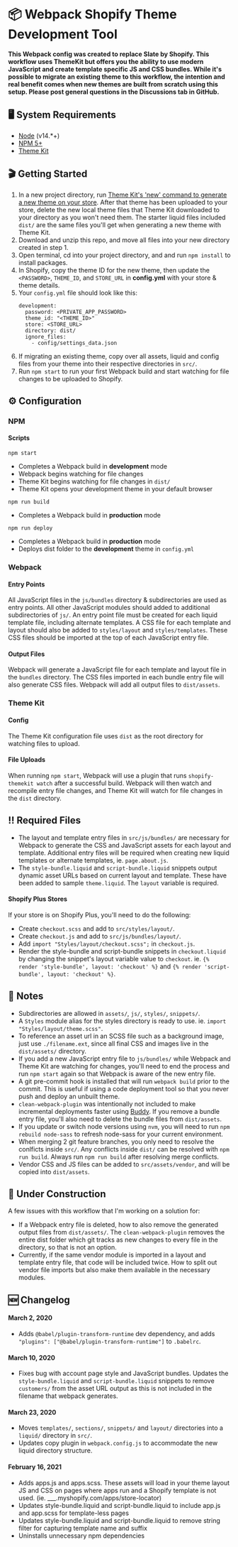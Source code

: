 # 📦 Webpack Shopify Theme Development Tool

**This Webpack config was created to replace Slate by Shopify. This workflow uses ThemeKit but offers you the ability to use modern JavaScript and create template specific JS and CSS bundles. While it's possible to migrate an existing theme to this workflow, the intention and real benefit comes when new themes are built from scratch using this setup. Please post general questions in the Discussions tab in GitHub.**

## 🖥 System Requirements
- [Node](https://nodejs.org/en/) (v14.*+)
- [NPM 5+](https://docs.npmjs.com/try-the-latest-stable-version-of-npm)
- [Theme Kit](https://shopify.github.io/themekit/)

## 🎬 Getting Started
1. In a new project directory, run [Theme Kit's 'new' command to generate a new theme on your store](https://shopify.github.io/themekit/commands/#new). After that theme has been uploaded to your store, delete the new local theme files that Theme Kit downloaded to your directory as you won't need them. The starter liquid files included `dist/` are the same files you'll get when generating a new theme with Theme Kit.
2. Download and unzip this repo, and move all files into your new directory created in step 1.
3. Open terminal, cd into your project directory, and and run `npm install` to install packages.
3. In Shopify, copy the theme ID for the new theme, then update the `<PASSWORD>`, `THEME_ID`, and `STORE_URL` in **config.yml** with your store & theme details.
4. Your `config.yml` file should look like this: 
    ```
    development:
      password: <PRIVATE_APP_PASSWORD>
      theme_id: "<THEME_ID>"
      store: <STORE_URL>
      directory: dist/
      ignore_files:
        - config/settings_data.json
    ```
5. If migrating an existing theme, copy over all assets, liquid and config files from your theme into their respective directories in `src/`.
6. Run `npm start` to run your first Webpack build and start watching for file changes to be uploaded to Shopify.

## ⚙️ Configuration

### NPM

#### Scripts
`npm start`
- Completes a Webpack build in **development** mode
- Webpack begins watching for file changes
- Theme Kit begins watching for file changes in `dist/`
- Theme Kit opens your development theme in your default browser

`npm run build`
- Completes a Webpack build in **production** mode

`npm run deploy`
- Completes a Webpack build in **production** mode
- Deploys dist folder to the **development** theme in `config.yml`

### Webpack

#### Entry Points
All JavaScript files in the `js/bundles` directory & subdirectories are used as entry points. All other JavaScript modules should added to additional subdirectories of `js/`. An entry point file must be created for each liquid template file, including alternate templates. A CSS file for each template and layout should also be added to `styles/layout` and `styles/templates`. These CSS files should be imported at the top of each JavaScript entry file.

#### Output Files
Webpack will generate a JavaScript file for each template and layout file in the `bundles` directory. The CSS files imported in each bundle entry file will also generate CSS files. Webpack will add all output files to `dist/assets`.

### Theme Kit

#### Config
The Theme Kit configuration file uses `dist` as the root directory for watching files to upload.

#### File Uploads
When running `npm start`, Webpack will use a plugin that runs `shopify-themekit watch` after a successful build. Webpack will then watch and recompile entry file changes, and Theme Kit will watch for file changes in the `dist` directory.

## ‼️ Required Files
- The layout and template entry files in `src/js/bundles/` are necessary for Webpack to generate the CSS and JavaScript assets for each layout and template. Additional entry files will be required when creating new liquid templates or alternate templates, ie. `page.about.js`.
- The `style-bundle.liquid` and `script-bundle.liquid` snippets output dynamic asset URLs based on current layout and template. These have been added to sample `theme.liquid`. The `layout` variable is required.

#### Shopify Plus Stores
If your store is on Shopify Plus, you'll need to do the following:
- Create `checkout.scss` and add to `src/styles/layout/`.
- Create `checkout.js` and add to `src/js/bundles/layout/`.
- Add `import "Styles/layout/checkout.scss";` in `checkout.js`.
- Render the style-bundle and script-bundle snippets in `checkout.liquid` by changing the snippet's layout variable value to `checkout`. ie. `{% render 'style-bundle', layout: 'checkout' %}` and `{% render 'script-bundle', layout: 'checkout' %}`.

## 📝 Notes
- Subdirectories are allowed in `assets/`, `js/`, `styles/`, `snippets/`.
- A `Styles` module alias for the styles directory is ready to use. ie. `import "Styles/layout/theme.scss"`.
- To reference an asset url in an SCSS file such as a background image, just use `./filename.ext`, since all final CSS and images live in the `dist/assets/` directory.
- If you add a new JavaScript entry file to `js/bundles/` while Webpack and Theme Kit are watching for changes, you'll need to end the process and run `npm start` again so that Webpack is aware of the new entry file.
- A git pre-commit hook is installed that will run `webpack build` prior to the commit. This is useful if using a code deployment tool so that you never push and deploy an unbuilt theme.
- `clean-webpack-plugin` was intentionally not included to make incremental deployments faster using [Buddy](https://buddy.works/). If you remove a bundle entry file, you'll also need to delete the bundle files from `dist/assets`.
- If you update or switch node versions using `nvm`, you will need to run `npm rebuild node-sass` to refresh node-sass for your current environment.
- When merging 2 git feature branches, you only need to resolve the conlficts inside `src/`. Any conflicts inside `dist/` can be resolved with `npm run build`. Always run `npm run build` after resolving merge conflicts.
- Vendor CSS and JS files can be added to `src/assets/vendor`, and will be copied into `dist/assets`.

## 🚧 Under Construction
A few issues with this workflow that I'm working on a solution for:
- If a Webpack entry file is deleted, how to also remove the generated output files from `dist/assets/`. The `clean-webpack-plugin` removes the entire dist folder which git tracks as new changes to every file in the directory, so that is not an option.
- Currently, if the same vendor module is imported in a layout and template entry file, that code will be included twice. How to split out vendor file imports but also make them available in the necessary modules.

## 🆕 Changelog

#### March 2, 2020
- Adds `@babel/plugin-transform-runtime` dev dependency, and adds `"plugins": ["@babel/plugin-transform-runtime"]` to `.babelrc`.

#### March 10, 2020
- Fixes bug with account page style and JavaScript bundles. Updates the `style-bundle.liquid` and `script-bundle.liquid` snippets to remove `customers/` from the asset URL output as this is not included in the filename that webpack generates.

#### March 23, 2020
- Moves `templates/`, `sections/`, `snippets/` and `layout/` directories into a `liquid/` directory in `src/`.
- Updates copy plugin in `webpack.config.js` to accommodate the new liquid directory structure.

#### February 16, 2021
- Adds apps.js and apps.scss. These assets will load in your theme layout JS and CSS on pages where apps run and a Shopify template is not used. (ie. ___.myshopify.com/apps/store-locator)
- Updates style-bundle.liquid and script-bundle.liquid to include app.js and app.scss for template-less pages
- Updates style-bundle.liquid and script-bundle.liquid to remove string filter for capturing template name and suffix
- Uninstalls unnecessary npm dependencies